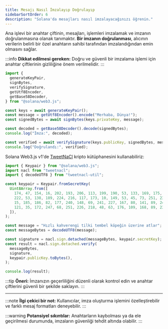 ```yaml
---
title: Mesajı Nasıl İmzalayıp Doğrulayıp
sidebarSortOrder: 6
description: "Solana'da mesajları nasıl imzalayacağınızı öğrenin."
---
```


Ana işlevi bir anahtar çiftinin, mesajları, işlemleri imzalamak ve imzanın
doğrulanmasına olanak tanımaktır. **Bir imzanın doğrulanması**, alıcının verilerin
belirli bir özel anahtarın sahibi tarafından imzalandığından emin olmasını sağlar.

:::info
**Dikkat edilmesi gereken:**
Doğru ve güvenli bir imzalama işlemi için anahtar çiftlerinin gizliliğine önem verilmelidir.
:::

 


```typescript
import {
  generateKeyPair,
  signBytes,
  verifySignature,
  getUtf8Encoder,
  getBase58Decoder,
} from "@solana/web3.js";

const keys = await generateKeyPair();
const message = getUtf8Encoder().encode("Merhaba, Dünya!");
const signedBytes = await signBytes(keys.privateKey, message);

const decoded = getBase58Decoder().decode(signedBytes);
console.log("İmza:", decoded);

const verified = await verifySignature(keys.publicKey, signedBytes, message);
console.log("Doğrulandı:", verified);
```





Solana Web3.js v1'de [TweetNaCl](https://www.npmjs.com/package/tweetnacl) kripto kütüphanesini
kullanabiliriz:

```typescript
import { Keypair } from "@solana/web3.js";
import nacl from "tweetnacl";
import { decodeUTF8 } from "tweetnacl-util";

const keypair = Keypair.fromSecretKey(
  Uint8Array.from([
    174, 47, 154, 16, 202, 193, 206, 113, 199, 190, 53, 133, 169, 175, 31, 56,
    222, 53, 138, 189, 224, 216, 117, 173, 10, 149, 53, 45, 73, 251, 237, 246,
    15, 185, 186, 82, 177, 240, 148, 69, 241, 227, 167, 80, 141, 89, 240, 121,
    121, 35, 172, 247, 68, 251, 226, 218, 48, 63, 176, 109, 168, 89, 238, 135,
  ]),
);

const message = "Hızlı kahverengi tilki tembel köpeğin üzerine atlar";
const messageBytes = decodeUTF8(message);

const signature = nacl.sign.detached(messageBytes, keypair.secretKey);
const result = nacl.sign.detached.verify(
  messageBytes,
  signature,
  keypair.publicKey.toBytes(),
);

console.log(result);
```




:::tip
**Öneri:** İmzanızın geçerliliğini düzenli olarak kontrol edin ve anahtar çiftlerini güvenli bir şekilde saklayın.
::: 

--- 

:::note
**İlgi çekici bir not:**
Kullanıcılar, imza oluşturma işlemini özelleştirebilir ve farklı mesaj formatları deneyebilir.
::: 

:::warning
**Potansiyel sıkıntılar:**
Anahtarların kaybolması ya da ele geçirilmesi durumunda, imzaların güvenliği tehdit altında olabilir.
:::